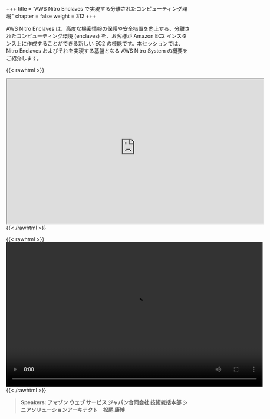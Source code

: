 +++
title = "AWS Nitro Enclaves で実現する分離されたコンピューティング環境"
chapter = false
weight = 312
+++

AWS Nitro Enclaves は、高度な機密情報の保護や安全措置を向上する、分離されたコンピューティング環境 (enclaves) を、お客様が Amazon EC2 インスタンス上に作成することができる新しい EC2 の機能です。本セッションでは、 Nitro Enclaves およびそれを実現する基盤となる AWS Nitro System の概要をご紹介します。

{{< rawhtml >}}
<iframe src="https://awssecurityroadshowjapan2021.s3.ap-northeast-1.amazonaws.com/OnDemandTracks/tech_track_1.pdf" width="696" height="392"></iframe>
{{< /rawhtml >}}

{{< rawhtml >}}
<video width="696" height="392" controls>
  <source src="https://awssecurityroadshowjapan2021.s3.ap-northeast-1.amazonaws.com/OnDemandTracks/tech_track_1.mp4" type="video/mp4">
  Your browser doesn't support video.
</video>
{{< /rawhtml >}}

>  **Speakers: アマゾン ウェブ サービス ジャパン合同会社 技術統括本部 シニアソリューションアーキテクト　松尾 康博** 

